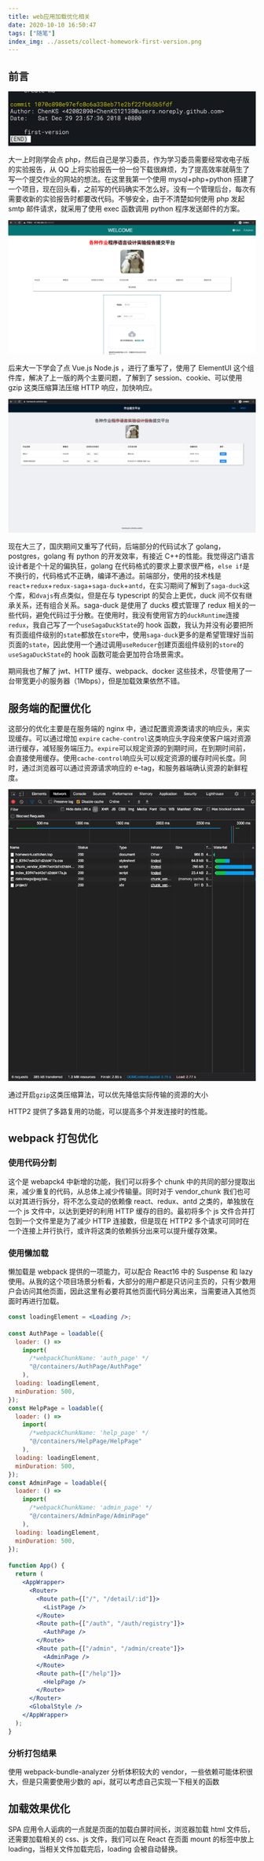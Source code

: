 ```yaml
---
title: web应用加载优化相关
date: 2020-10-10 16:50:47
tags: ["随笔"]
index_img: ../assets/collect-homework-first-version.png
---
```


## 前言

![first-version](../assets/collect-homework-first-version.png)

大一上时刚学会点 php，然后自己是学习委员，作为学习委员需要经常收电子版的实验报告，从 QQ 上将实验报告一份一份下载很麻烦，为了提高效率就萌生了写一个提交作业的网站的想法。在这里我第一个使用 mysql+php+python 搭建了一个项目，现在回头看，之前写的代码确实不怎么好。没有一个管理后台，每次有需要收新的实验报告时都要改代码。不够安全，由于不清楚如何使用 php 发起 smtp 邮件请求，就采用了使用 exec 函数调用 python 程序发送邮件的方案。

![collect-homework-second-version](../assets/collect-homework-2.png)

后来大一下学会了点 Vue.js Node.js ，进行了重写了，使用了 ElementUI 这个组件库，解决了上一版的两个主要问题，了解到了 session、cookie、可以使用 gzip 这类压缩算法压缩 HTTP 响应，加快响应。

![collect-homework-3](../assets/collect-homework-3.png)

现在大三了，国庆期间又重写了代码，后端部分的代码试水了 golang，postgres，golang 有 python 的开发效率，有接近 C++的性能。我觉得这门语言设计者是个十足的偏执狂，golang 在代码格式的要求上要求很严格，`else if`是不换行的，代码格式不正确，编译不通过。前端部分，使用的技术栈是`react`+`redux`+`redux-saga`+`saga-duck`+`antd`，在实习期间了解到了`saga-duck`这个库，和`dvajs`有点类似，但是在与 typescript 的契合上更优，duck 间不仅有继承关系，还有组合关系。saga-duck 是使用了 ducks 模式管理了 redux 相关的一些代码，避免代码过于分散。在使用时，我没有使用官方的`duckRuntime`连接`redux`，我自己写了一个`useSagaDuckState`的 hook 函数，我认为并没有必要把所有页面组件级别的`state`都放在`store`中，使用`saga-duck`更多的是希望管理好当前页面的`state`，因此使用一个通过调用`useReducer`创建页面组件级别的`store`的`useSagaDuckState`的 hook 函数可能会更加符合场景需求。

期间我也了解了 jwt、HTTP 缓存、webpack、docker 这些技术，尽管使用了一台带宽更小的服务器（1Mbps），但是加载效果依然不错。

## 服务端的配置优化

这部分的优化主要是在服务端的 nginx 中，通过配置资源类请求的响应头，来实现缓存。可以通过增加 `expire` `cache-control`这类响应头字段来使客户端对资源进行缓存，减轻服务端压力。`expire`可以规定资源的到期时间，在到期时间前，会直接使用缓存。使用`cache-control`响应头可以规定资源的缓存时间长度。同时，通过浏览器可以通过资源请求响应的 e-tag，和服务器端确认资源的新鲜程度。

![collect-homework-http-cache.png](../assets/collect-homework-http-cache.png)

通过开启`gzip`这类压缩算法，可以优先降低实际传输的资源的大小

HTTP2 提供了多路复用的功能，可以提高多个并发连接时的性能。

## webpack 打包优化

### 使用代码分割

这个是 webapck4 中新增的功能，我们可以将多个 chunk 中的共同的部分提取出来，减少重复的代码，从总体上减少传输量。同时对于 vendor_chunk 我们也可以对其进行拆分，将不怎么变动的依赖像 react、redux、antd 之类的，单独放在一个 js 文件中，以达到更好的利用 HTTP 缓存的目的。最初将多个 js 文件合并打包到一个文件里是为了减少 HTTP 连接数，但是现在 HTTP2 多个请求可同时在一个连接上并行执行，或许将这类的依赖拆分出来可以提升缓存效果。

### 使用懒加载

懒加载是 webpack 提供的一项能力，可以配合 React16 中的 Suspense 和 lazy 使用。从我的这个项目场景分析看，大部分的用户都是只访问主页的，只有少数用户会访问其他页面，因此这里有必要将其他页面代码分离出来，当需要进入其他页面时再进行加载。

```jsx
const loadingElement = <Loading />;

const AuthPage = loadable({
  loader: () =>
    import(
      /*webpackChunkName: 'auth_page' */
      "@/containers/AuthPage/AuthPage"
    ),
  loading: loadingElement,
  minDuration: 500,
});
const HelpPage = loadable({
  loader: () =>
    import(
      /*webpackChunkName: 'help_page' */
      "@/containers/HelpPage/HelpPage"
    ),
  loading: loadingElement,
  minDuration: 500,
});
const AdminPage = loadable({
  loader: () =>
    import(
      /*webpackChunkName: 'admin_page' */
      "@/containers/AdminPage/AdminPage"
    ),
  loading: loadingElement,
  minDuration: 500,
});

function App() {
  return (
    <AppWrapper>
      <Router>
        <Route path={["/", "/detail/:id"]}>
          <ListPage />
        </Route>
        <Route path={["/auth", "/auth/registry"]}>
          <AuthPage />
        </Route>
        <Route path={["/admin", "/admin/create"]}>
          <AdminPage />
        </Route>
        <Route path={["/help"]}>
          <HelpPage />
        </Route>
      </Router>
      <GlobalStyle />
    </AppWrapper>
  );
}
```

### 分析打包结果

使用 webpack-bundle-analyzer 分析体积较大的 vendor，一些依赖可能体积很大，但是只需要使用少数的 api，就可以考虑自己实现一下相关的函数

## 加载效果优化

SPA 应用令人诟病的一点就是页面的加载白屏时间长，浏览器加载 html 文件后，还需要加载相关的 css、js 文件，我们可以在 React 在页面 mount 的标签中放上 loading，当相关文件加载完后，loading 会被自动替换。
